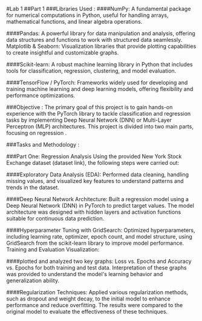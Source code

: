 #Lab 1
##Part 1
###Libraries Used :
####NumPy:
A fundamental package for numerical computations in Python, useful for handling arrays, mathematical functions, and linear algebra operations.

####Pandas:
A powerful library for data manipulation and analysis, offering data structures and functions to work with structured data seamlessly.
Matplotlib & Seaborn: Visualization libraries that provide plotting capabilities to create insightful and customizable graphs.

####Scikit-learn:
A robust machine learning library in Python that includes tools for classification, regression, clustering, and model evaluation.

####TensorFlow / PyTorch: Frameworks widely used for developing and training machine learning and deep learning models, offering flexibility and performance optimizations.

###Objective :
The primary goal of this project is to gain hands-on experience with the PyTorch library to tackle classification and regression tasks by implementing Deep Neural Network
(DNN) or Multi-Layer Perceptron (MLP) architectures. This project is divided into two main parts, focusing on regression .


###Tasks and Methodology :

###Part One: Regression Analysis Using the provided New York Stock Exchange dataset (dataset link), the following steps were carried out:

####Exploratory Data Analysis (EDA):
Performed data cleaning, handling missing values, and visualized key features to understand patterns and trends in the dataset.

####Deep Neural Network Architecture:
Built a regression model using a Deep Neural Network (DNN) in PyTorch to predict target values. The model architecture was designed with hidden layers and activation
functions suitable for continuous data prediction.

####Hyperparameter Tuning with GridSearch:
Optimized hyperparameters, including learning rate, optimizer, epoch count, and model structure, using GridSearch from the scikit-learn library to improve model performance.
Training and Evaluation Visualization:

####plotted and analyzed two key graphs: Loss vs. Epochs and Accuracy vs. Epochs for both training and test data. Interpretation of these graphs was provided to understand
the model's learning behavior and generalization ability.

####Regularization Techniques:
Applied various regularization methods, such as dropout and weight decay, to the initial model to enhance performance and reduce overfitting. The results were compared to
the original model to evaluate the effectiveness of these techniques.
